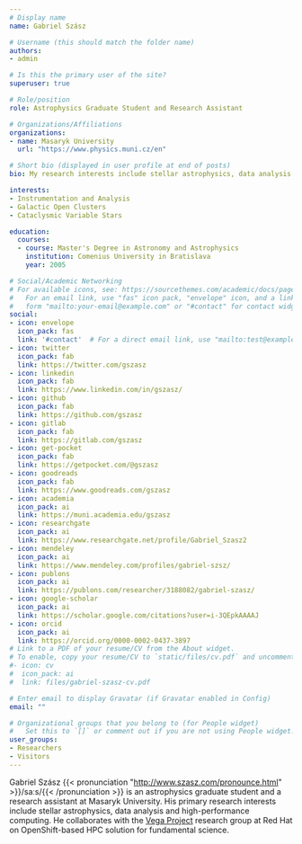 ```yaml
---
# Display name
name: Gabriel Szász

# Username (this should match the folder name)
authors:
- admin

# Is this the primary user of the site?
superuser: true

# Role/position
role: Astrophysics Graduate Student and Research Assistant

# Organizations/Affiliations
organizations:
- name: Masaryk University
  url: "https://www.physics.muni.cz/en"

# Short bio (displayed in user profile at end of posts)
bio: My research interests include stellar astrophysics, data analysis and high-performance computing.

interests:
- Instrumentation and Analysis
- Galactic Open Clusters
- Cataclysmic Variable Stars

education:
  courses:
  - course: Master's Degree in Astronomy and Astrophysics
    institution: Comenius University in Bratislava
    year: 2005

# Social/Academic Networking
# For available icons, see: https://sourcethemes.com/academic/docs/page-builder/#icons
#   For an email link, use "fas" icon pack, "envelope" icon, and a link in the
#   form "mailto:your-email@example.com" or "#contact" for contact widget.
social:
- icon: envelope
  icon_pack: fas
  link: '#contact'  # For a direct email link, use "mailto:test@example.org".
- icon: twitter
  icon_pack: fab
  link: https://twitter.com/gszasz
- icon: linkedin
  icon_pack: fab
  link: https://www.linkedin.com/in/gszasz/
- icon: github
  icon_pack: fab
  link: https://github.com/gszasz
- icon: gitlab
  icon_pack: fab
  link: https://gitlab.com/gszasz
- icon: get-pocket
  icon_pack: fab
  link: https://getpocket.com/@gszasz
- icon: goodreads
  icon_pack: fab
  link: https://www.goodreads.com/gszasz
- icon: academia
  icon_pack: ai
  link: https://muni.academia.edu/gszasz
- icon: researchgate
  icon_pack: ai
  link: https://www.researchgate.net/profile/Gabriel_Szasz2
- icon: mendeley
  icon_pack: ai
  link: https://www.mendeley.com/profiles/gabriel-szsz/
- icon: publons
  icon_pack: ai
  link: https://publons.com/researcher/3188082/gabriel-szasz/
- icon: google-scholar
  icon_pack: ai
  link: https://scholar.google.com/citations?user=i-3QEpkAAAAJ
- icon: orcid
  icon_pack: ai
  link: https://orcid.org/0000-0002-0437-3897
# Link to a PDF of your resume/CV from the About widget.
# To enable, copy your resume/CV to `static/files/cv.pdf` and uncomment the lines below.
#- icon: cv
#  icon_pack: ai
#  link: files/gabriel-szasz-cv.pdf

# Enter email to display Gravatar (if Gravatar enabled in Config)
email: ""

# Organizational groups that you belong to (for People widget)
#   Set this to `[]` or comment out if you are not using People widget.
user_groups:
- Researchers
- Visitors
---
```


Gabriel Szász {{< pronunciation "http://www.szasz.com/pronounce.html" >}}/saːs/{{< /pronunciation >}} is an astrophysics graduate student and a research assistant at Masaryk University.  His primary research interests include stellar astrophysics, data analysis and high-performance computing.  He collaborates with the [Vega Project](https://research.redhat.com/projects/vega-project-openshift-based-hpc-for-fundamental-science/) research group at Red Hat on OpenShift-based HPC solution for fundamental science.
